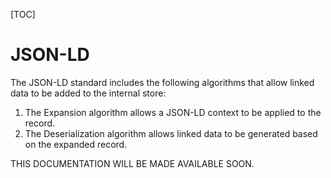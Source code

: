 [TOC]

# JSON-LD

The JSON-LD standard includes the following algorithms that allow linked data to be added to the internal store:

1. The Expansion algorithm allows a JSON-LD context to be applied to the record.
2. The Deserialization algorithm allows linked data to be generated based on the expanded record.

THIS DOCUMENTATION WILL BE MADE AVAILABLE SOON.
